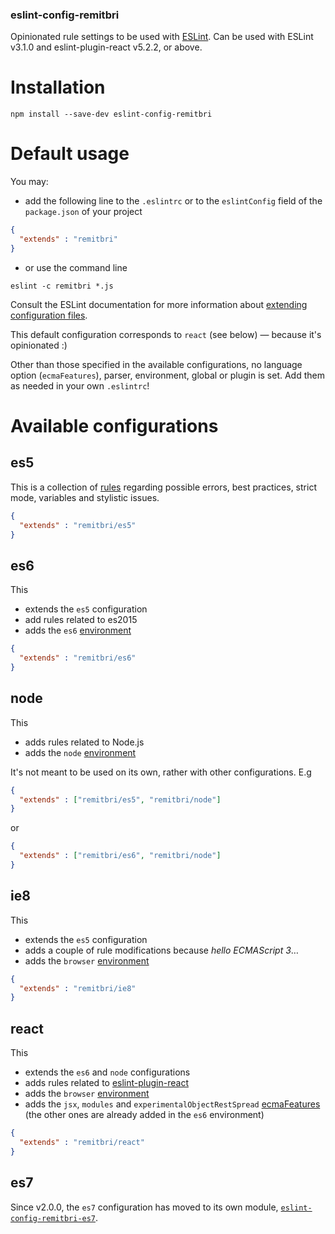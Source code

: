 ### eslint-config-remitbri

Opinionated rule settings to be used with [ESLint](http://eslint.org/). Can be used with ESLint v3.1.0 and eslint-plugin-react v5.2.2, or above.

# Installation
```shell
npm install --save-dev eslint-config-remitbri
```

# Default usage
You may:

 - add the following line to the `.eslintrc` or to the `eslintConfig` field of the `package.json` of your project
```json
{
  "extends" : "remitbri"
}
```

 - or use the command line
 ```shell
 eslint -c remitbri *.js
 ```

Consult the ESLint documentation for more information about [extending configuration files](http://eslint.org/docs/user-guide/configuring#extending-configuration-files).

This default configuration corresponds to `react` (see below) — because it's opinionated :)

Other than those specified in the available configurations, no language option (`ecmaFeatures`), parser, environment, global or plugin is set. Add them as needed in your own `.eslintrc`!

# Available configurations
## es5
This is a collection of [rules](http://eslint.org/docs/rules/) regarding possible errors, best practices, strict mode, variables and stylistic issues.

```json
{
  "extends" : "remitbri/es5"
}
```

## es6
This
 - extends the `es5` configuration
 - add rules related to es2015
 - adds the `es6` [environment](http://eslint.org/docs/user-guide/configuring#specifying-environments)

```json
{
  "extends" : "remitbri/es6"
}
```

## node
This
 - adds rules related to Node.js
 - adds the `node` [environment](http://eslint.org/docs/user-guide/configuring#specifying-environments)

It's not meant to be used on its own, rather with other configurations. E.g

```json
{
  "extends" : ["remitbri/es5", "remitbri/node"]
}
```

or

```json
{
  "extends" : ["remitbri/es6", "remitbri/node"]
}
```

## ie8
This
 - extends the `es5` configuration
 - adds a couple of rule modifications because *hello ECMAScript 3*…
 - adds the `browser` [environment](http://eslint.org/docs/user-guide/configuring#specifying-environments)

```json
{
  "extends" : "remitbri/ie8"
}
```
## react
This
 - extends the `es6` and `node` configurations
 - adds rules related to [eslint-plugin-react](https://github.com/yannickcr/eslint-plugin-react)
 - adds the `browser` [environment](http://eslint.org/docs/user-guide/configuring#specifying-environments)
 - adds the `jsx`, `modules` and `experimentalObjectRestSpread` [ecmaFeatures](http://eslint.org/docs/user-guide/configuring#specifying-language-options) (the other ones are already added in the `es6` environment)

```json
{
  "extends" : "remitbri/react"
}
```
## es7
Since v2.0.0, the `es7` configuration has moved to its own module, [`eslint-config-remitbri-es7`](https://github.com/remitbri/eslint-config-remitbri-es7).
